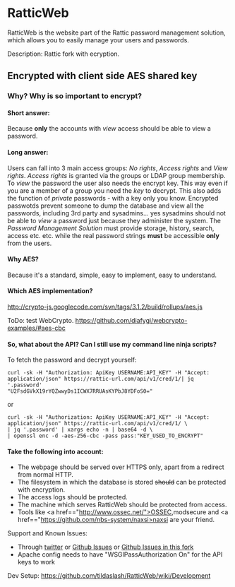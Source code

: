 RatticWeb
=========

RatticWeb is the website part of the Rattic password management solution, which allows you to easily manage your users and passwords.

Description: Rattic fork with ecryption.

## Encrypted with client side AES shared key

### Why? Why is so important to encrypt?
#### Short answer: 
Because **only** the accounts with *view* access should be able to view a password.
#### Long answer:
Users can fall into 3 main access groups: *No rights*, *Access rights* and *View rights*. *Access rights* is granted via the groups or LDAP group membership. To *view* the password the user also needs the encrypt key. This way even if you are a member of a group you need the *key* to 
decrypt. This also adds the function of *private* passwords - with a key only you know. 
Encrypted passwotds prevent someone to dump the database and view all the passwords, including 3rd party and sysadmins... yes sysadmins should not be able to *view* a password just because they administer the system.
The *Password Management Solution* must provide storage, history, search, access etc. etc. while the real 
password strings **must** be accessible **only** from the users.
#### Why AES?
Because it's a standard, simple, easy to implement, easy to understand.
#### Which AES implementation?
http://crypto-js.googlecode.com/svn/tags/3.1.2/build/rollups/aes.js

ToDo: test WebCrypto. https://github.com/diafygi/webcrypto-examples/#aes-cbc
#### So, what about the API? Can I still use my command line ninja scripts?
To fetch the password and decrypt yourself:
```
curl -sk -H "Authorization: ApiKey USERNAME:API_KEY" -H "Accept: application/json" https://rattic-url.com/api/v1/cred/1/| jq '.password'
"U2FsdGVkX19rYQZwwyDs1ICWX7RRUAsKYPbJ8YDFoS0="
```
or
```
curl -sk -H "Authorization: ApiKey USERNAME:API_KEY" -H "Accept: application/json" https://rattic-url.com/api/v1/cred/1/ \
| jq '.password' | xargs echo -n | base64 -d \
| openssl enc -d -aes-256-cbc -pass pass:"KEY_USED_TO_ENCRYPT"
```

#### Take the following into account:
* The webpage should be served over HTTPS only, apart from a redirect from normal HTTP.
* The filesystem in which the database is stored ~~should~~ can be protected with encryption.
* The access logs should be protected.
* The machine which serves RatticWeb should be protected from access.
* Tools like <a href=="http://www.ossec.net/">OSSEC</a>,modsecure and  <a href=="https://github.com/nbs-system/naxsi>naxsi</a> are your friend.

Support and Known Issues:
* Through <a href="http://twitter.com/RatticDB">twitter</a> or <a href="https://github.com/tildaslash/RatticWeb/issues?state=open">Github Issues</a> or <a href="https://github.com/danislav/RatticWeb/issues?state=open">Github Issues in this fork</a>
* Apache config needs to have "WSGIPassAuthorization On" for the API keys to work

Dev Setup: <https://github.com/tildaslash/RatticWeb/wiki/Development>

